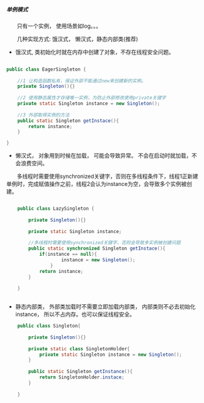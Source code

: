 ##### 单例模式
&nbsp;&nbsp;&nbsp;&nbsp;&nbsp;&nbsp;
只有一个实例， 使用场景如log。。。

&nbsp;&nbsp;&nbsp;&nbsp;&nbsp;&nbsp;
几种实现方式: 饿汉式， 懒汉式，静态内部类(推荐)
    
* 饿汉式, 类初始化时就在内存中创建了对象，不存在线程安全问题。
```java
    
public class EagerSingleton {
    
    //1 让构造函数私有，保证外部不能通过new来创建新的实例。
    private Singleton(){}
    
    //2 使用静态属性才存储唯一实例，为防止外部修改使用private关键字
    private static Singleton instance = new Singleton();
    
    //3 外部取得实例的方法
    public static Singleton getInstace(){
        return instance;
    }

}
```

  * 懒汉式， 对象用到时候在加载，
    可能会导致异常。
    不会在启动时就加载，不会浪费空间。
    
&nbsp;&nbsp;&nbsp;&nbsp;&nbsp;&nbsp;
多线程时需要使用synchronized关键字，否则在多线程条件下，线程1正新建单例时，完成赋值操作之前，线程2会认为instance为空，会导致多个实例被创建。    

```java

    public class LazySingleton {
    
        private Singleton(){}
    
        private static Singleton instance;
    
        //多线程时需要使用synchronized关键字，否则会导致多实例被创建问题
        public static synchronized Singleton getInstace(){
            if(instance == null){
                    instance = new Singleton();
                }
            return instance;
        }
    
    }
        

```

* 静态内部类， 外部类加载时不需要立即加载内部类， 内部类则不必去初始化instance， 所以不占内存。也可以保证线程安全。

```java
    public class Singleton{
        
        private Singleton(){}
        
        private static class SingletonHolder{
            private static Singleton instance = new Singleton();
        }
        
        public static Singleton getInstance(){
            return SingletonHolder.instace;
        }
    
    }


```